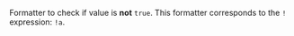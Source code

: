 Formatter to check if value is **not** `true`.
This formatter corresponds to the `!` expression: `!a`.

<rv-example-tabs class="pt-3" handle="bs4-icon">
<template type="single-html-file">
<div rv-if="false | not">Show me!</div>
<div rv-unless="true | not">Show me, too!</div>
<div rv-if="true | not">Show me not!</div>
</template>
</rv-example-tabs>